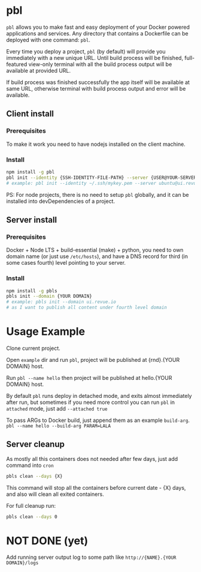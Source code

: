 # pbl

`pbl` allows you to make fast and easy deployment of your Docker powered applications and services.
Any directory that contains a Dockerfile can be deployed with one command: `pbl`.

Every time you deploy a project, `pbl` (by default) will provide you immediately with a new unique URL.
Until build process will be finished, full-featured view-only terminal with all the build process output
will be available at provided URL.

If build process was finished successfully the app itself will be available at same URL,
otherwise terminal with build process output and error will be available.

## Client install

### Prerequisites

To make it work you need to have nodejs installed on the client machine.

### Install

```bash
npm install -g pbl
pbl init --identity {SSH-IDENTITY-FILE-PATH} --server {USER@YOUR-SERVER-HOST-OR-IP}
# example: pbl init --identity ~/.ssh/mykey.pem --server ubuntu@ui.revue.io
```

PS: For node projects, there is no need to setup `pbl` globally,
and it can be installed into devDependencies of a project.

## Server install

### Prerequisites

Docker + Node LTS + build-essential (make) + python,
you need to own domain name (or just use `/etc/hosts`),
and have a DNS record for third (in some cases fourth) level pointing to your server.

### Install

```bash
npm install -g pbls
pbls init --domain {YOUR DOMAIN}
# example: pbls init --domain ui.revue.io
# as I want to publish all content under fourth level domain
```

# Usage Example

Clone current project.

Open `example` dir and run `pbl`, project will be published at {rnd}.{YOUR DOMAIN} host.

Run `pbl --name hello` then project will be published at hello.{YOUR DOMAIN} host.

By default `pbl` runs deploy in detached mode, and exits almost immediately after run,
but sometimes if you need more control you can run `pbl` in `attached` mode,
just add `--attached true`

To pass ARGs to Docker build, just append them as an example `build-arg`.
`pbl --name hello --build-arg PARAM=LALA`

## Server cleanup

As mostly all this containers does not needed after few days, just add command into `cron`

```bash
pbls clean --days {X}
```

This command will stop all the containers before current date - {X} days,
and also will clean all exited containers.

For full cleanup run:

```bash
pbls clean --days 0
```

# NOT DONE (yet)

Add running server output log to some path like `http://{NAME}.{YOUR DOMAIN}/logs`
